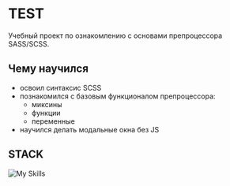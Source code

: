 # TEST

Учебный проект по ознакомлению с основами препроцессора SASS/SCSS.

## Чему научился

- освоил синтаксис SCSS
- познакомился с базовым функционалом препроцессора:
  - миксины
  - функции
  - переменные
- научился делать модальные окна без JS

## STACK

![My Skills](https://skillicons.dev/icons?i=html,css,sass,js)
